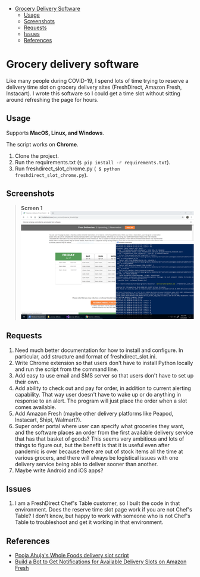 - [Grocery Delivery Software](#grocery-delivery-software)
  * [Usage](#usage)
  * [Screenshots](#screenshots)
  * [Requests](#requests)
  * [Issues](#issues)
  * [References](#references)

# Grocery delivery software

Like many people during COVID-19, I spend lots of time trying to reserve a delivery time slot on grocery delivery sites (FreshDirect, Amazon Fresh, Instacart). I wrote this software so I could get a time slot without sitting around refreshing the page for hours.

## Usage

Supports **MacOS, Linux, and Windows**.

The script works on **Chrome**.

1. Clone the project.
1. Run the requirements.txt (```$ pip install -r requirements.txt```).
2. Run freshdirect_slot_chrome.py (``` $ python freshdirect_slot_chrome.py```).

## Screenshots

> __Screen 1__
![FreshDirect Chrome in action](https://github.com/wchao/grocery-delivery/blob/master/doc/img/freshdirect_slot_chrome_in_action.png)

## Requests

1. Need much better documentation for how to install and configure. In particular, add structure and format of freshdirect_slot.ini.
2. Write Chrome extension so that users don't have to install Python locally and run the script from the command line.
3. Add easy to use email and SMS server so that users don't have to set up their own.
4. Add ability to check out and pay for order, in addition to current alerting capability. That way user doesn't have to wake up or do anything in response to an alert. The program will just place the order when a slot comes available.
5. Add Amazon Fresh (maybe other delivery platforms like Peapod, Instacart, Shipt, Walmart?).
6. Super order portal where user can specify what groceries they want, and the software places an order from the first available delivery service that has that basket of goods? This seems very ambitious and lots of things to figure out, but the benefit is that it is useful even after pandemic is over because there are out of stock items all the time at various grocers, and there will always be logistical issues with one delivery service being able to deliver sooner than another.
7. Maybe write Android and iOS apps?

## Issues

1. I am a FreshDirect Chef's Table customer, so I built the code in that environment. Does the reserve time slot page work if you are not Chef's Table? I don't know, but happy to work with someone who is not Chef's Table to troubleshoot and get it working in that environment.

## References

* [Pooja Ahuja's Whole Foods delivery slot script](https://github.com/pcomputo/Whole-Foods-Delivery-Slot)
* [Build a Bot to Get Notifications for Available Delivery Slots on Amazon Fresh](https://medium.com/better-programming/build-amazonfresh-delivery-slot-alerts-c9e12a429e23)
